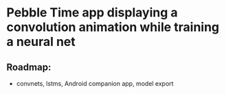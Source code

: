 # Pebble Time app displaying a convolution animation while training a neural net

## Roadmap:
- convnets, lstms, Android companion app, model export

